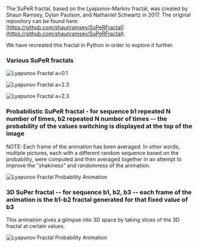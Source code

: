 The SuPeR fractal, based on the Lyapunov-Markov fractal, was created by Shaun Ramsey, Dylan Paulson, and Nathaniel Schwartz in 2017. The original repository can be found here: [https://github.com/shaunramsey/SuPeRFractal](https://github.com/shaunramsey/SuPeRFractal).

We have recreated this fractal in Python in order to explore it further. 

### Various SuPeR fractals

![Lyapunov Fractal a=0.1](https://github.com/r-chambers/FractalExploration/blob/master/Fractals/SuPeR%20Fractals/Lyapunov_Fractal_a_0.1.png)


![Lyapunov Fractal a=2.3](https://github.com/r-chambers/FractalExploration/blob/master/Fractals/SuPeR%20Fractals/Lyapunov_Fractal_a_2.3.png)

![Lyapunov Fractal a=2.3](https://github.com/r-chambers/FractalExploration/blob/master/Fractals/SuPeR%20Fractals/Lyapunov_Fractal_a_4.9.png)

### Probabilistic SuPeR fractal - for sequence b1 repeated N number of times, b2 repeated N number of times -- the probability of the values switching is displayed at the top of the image
NOTE: Each frame of the animation has been averaged. In other words, multiple pictures, each with a different random sequence based on the probability, were computed and then averaged together in an attempt to improve the "shakiness" and randomness of the animation.

![Lyapunov Fractal Probability Animation](https://github.com/r-chambers/FractalExploration/blob/master/Fractals/SuPeR%20Fractals/Avg_Probabilistic_Pulse_TS.gif)

### 3D SuPer fractal -- for sequence b1, b2, b3 -- each frame of the animation is the b1-b2 fractal generated for that fixed value of b3 
This animation gives a glimpse into 3D space by taking slices of the 3D fractal at certain values. 

![Lyapunov Fractal Probability Animation](https://github.com/r-chambers/FractalExploration/blob/master/Fractals/SuPeR%20Fractals/Lyap_Pulse_3D_slice.gif)
